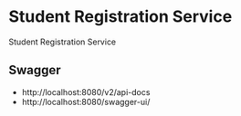 # Student Registration Service

Student Registration Service

## Swagger

- http://localhost:8080/v2/api-docs
- http://localhost:8080/swagger-ui/
